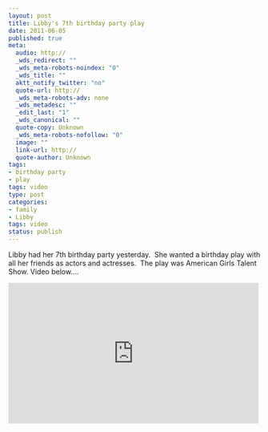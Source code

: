 ```yaml
--- 
layout: post
title: Libby's 7th birthday party play
date: 2011-06-05
published: true
meta: 
  audio: http://
  _wds_redirect: ""
  _wds_meta-robots-noindex: "0"
  _wds_title: ""
  aktt_notify_twitter: "no"
  quote-url: http://
  _wds_meta-robots-adv: none
  _wds_metadesc: ""
  _edit_last: "1"
  _wds_canonical: ""
  quote-copy: Unknown
  _wds_meta-robots-nofollow: "0"
  image: ""
  link-url: http://
  quote-author: Unknown
tags: 
- birthday party
- play
tags: video
type: post
categories: 
- family
- Libby
tags: video
status: publish
---
```

Libby had her 7th birthday party yesterday.  She wanted a birthday play with all her friends as actors and actresses.  The play was American Girls Talent Show.  Video below....

<iframe src="http://player.vimeo.com/video/24687133?title=0&amp;byline=0&amp;color=0" frameborder="0" height="281" width="500"></iframe>
